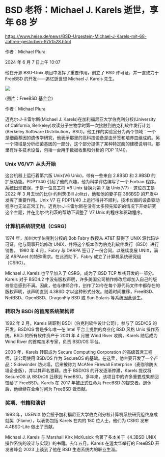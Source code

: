 # BSD 老将：Michael J. Karels 逝世，享年 68 岁

<https://www.heise.de/news/BSD-Urgestein-Michael-J-Karels-mit-68-Jahren-gestorben-9751528.html>

作者：Michael Plura

2024 年 6 月 7 日上午 10:07

他在开源 BSD-Unix 项目中发挥了重要作用，创立了 BSD 许可证，并一直致力于 FreeBSD 的开发——追忆逝世想 Michael J. Karels 先生。

![](https://heise.cloudimg.io/width/610/q85.png-lossy-85.webp-lossy-85.foil1/_www-heise-de_/imgs/18/4/6/0/7/7/5/3/IMG_1018-1-5f2b0351b7c569ce.jpeg)

(图片：FreeBSD 基金会)

 作者：Michael Plura

迈克尔·J·卡雷尔斯(Michael J. Karels)在加利福尼亚大学伯克利分校(University of California, Berkeley)攻读分子生物学时第一次接触到伯克利软件发行计划(Berkeley Software Distribution，BSD)。他工作的实验室分为两个领域：一个是细菌基因的遗传学研究，他表示那里的高科技设备是由牙签和培养皿组成的。另一个领域是分析细菌基因的一部分，这个部分提供了某种特定酶的建模说明书。那里有许多技术设备，包括一台用于数据收集和分析的 PDP 11/40。

### Unix V6/V7: 从头开始

这台机器上运行着第六版 Unix(V6 Unix)，带有一些来自 2.8BSD 和 2.9BSD 的扩展功能。PDP11/40 引起了他的兴趣，他为科学评估编写了一个 Fortran 程序。系统出现错误，于是一位员工将 V6 Unix 替换为第 7 版 Unix(V7) – 这位员工是 2022 年 3 月去世的比尔·约利茨(Bill Jolitz)，他和他的妻子在 386BSD 的开发中发挥了重要作用。Unix V7 在 PDP11/40 上运行得并不顺利，技术仪器的设备驱动程序也无法正常工作。迈克尔·J·卡雷尔斯在没有太多预先知识的情况下开始研究这个主题，并在比尔·约利茨的帮助下调整了 V7 Unix 的程序和驱动程序。

### 计算机系统研究组（CSRG）

1974 年，加州大学伯克利分校的 Bob Fabry 教授从 AT&T 获得了 UNIX 源代码许可证。他与同事开始修改 UNIX，并将这个版本作为伯克利软件发行（BSD）进行销售。 1980 年 4 月，Fabry 与 DARPA 签订了一份合同，以继续发展 UNIX，满足 ARPAnet 的特殊需求。在此资助下，Fabry 成立了计算机系统研究组（CSRG）。

Michael J. Karels 也早早加入了 CSRG，成为了 BSD TCP 堆栈开发的一部分。Karels 对于 BSD4.2 中没有版权声明，许多美国公司稍作修改后却加入自己的版权信息感到不满。因此，他与律师合作，创作了如今在每个源代码文件中都存在的版权声明，该声明直到 4.3BSD 才以这种形式分发。随着时间推移，FreeBSD、NetBSD、OpenBSD、DragonFly BSD 或 Sun Solaris 等系统因此诞生。

### 转职为 BSDi 的首席系统架构师

1992 年 2 月，Karels 转职到 BSDi（伯克利软件设计公司），参与了 BSD/OS 的开发。BSD/OS 曾是多年唯一在 Intel 平台上提供的商业化 BSD 风格 Unix 操作系统。BSDi 的所有软件资产于 2001 年 4 月被 Wind River 收购，Karels 随后成为 Wind River 的首席技术专家，负责 BSD/OS 平台。

2003 年，Karels 转职成为 Secure Computing Corporation 的高级首席工程师，该公司使用 BSD/OS 作为 SecureOS 的基础。在这里，他主要开发了一个产品：Sidewinder 防火墙，后来被称为 McAfee Firewall Enterprise（麦咖啡防火墙企业版），并以其声名狼藉。由于 BSD/OS 的开发逐渐停滞，Karels 提议将 SecureOS 从 BSD/OS 迁移到 FreeBSD。多年来，该项目中的许多重要成果都回馈给了 FreeBSD。Karels 在 2017 年被正式任命为 FreeBSD 的提交者。退休后，他继续在业余时间为 FreeBSD 做贡献。

### 奖项、书籍和演讲

1993 年，USENIX 协会授予加利福尼亚大学伯克利分校计算机系统研究组终身成就奖（Flame），以表彰包括 Karels 在内的 180 位人士，他们为 CSRG 发布 4.4BSD-Lite 做出了贡献。

Michael J. Karels 与 Marshall Kirk McKusick 合著了多本关于《4.3BSD UNIX 操作系统的设计与实现》的书籍。去年五月，Karels 在渥太华举行的 FreeBSD 开发者峰会 2023 上谈到了他在 BSD 生态系统内的职业生涯。
